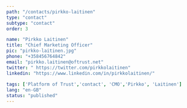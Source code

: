 ```yaml
---
path: "/contacts/pirkko-laitinen" 
type: "contact" 
subtype: "contact"
order: 3

name: "Pirkko Laitinen"
title: "Chief Marketing Officer"
pic: "pirkko-laitinen.jpg" 
phone: "+358456764842"
email: "pirkko.laitinen@oftrust.net"
twitter: " https://twitter.com/pirkkolaitinen"
linkedin: "https://www.linkedin.com/in/pirkkolaitinen/"
 
tags: ['Platform of Trust','contact', 'CMO','Pirkko', 'Laitinen']
lang: "en-GB" 
status: "published" 
---
```


